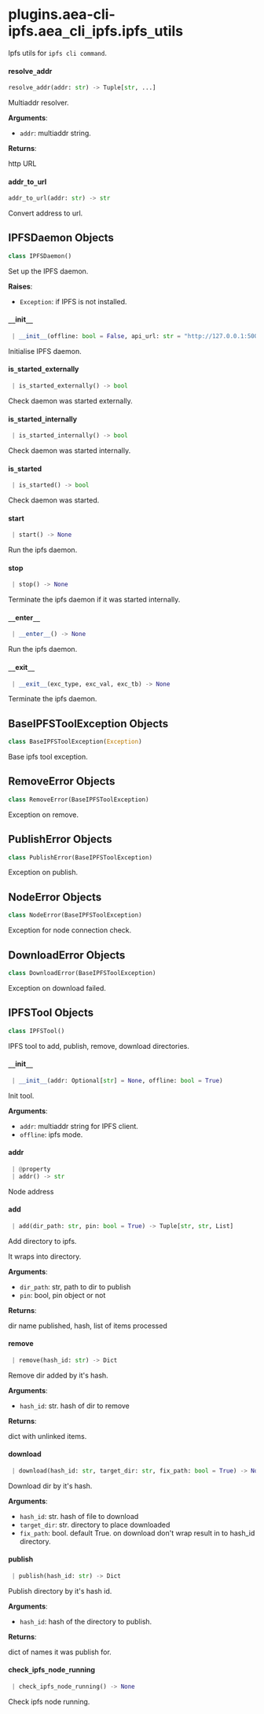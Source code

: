 <a name="plugins.aea-cli-ipfs.aea_cli_ipfs.ipfs_utils"></a>
# plugins.aea-cli-ipfs.aea`_`cli`_`ipfs.ipfs`_`utils

Ipfs utils for `ipfs cli command`.

<a name="plugins.aea-cli-ipfs.aea_cli_ipfs.ipfs_utils.resolve_addr"></a>
#### resolve`_`addr

```python
resolve_addr(addr: str) -> Tuple[str, ...]
```

Multiaddr resolver.

**Arguments**:

- `addr`: multiaddr string.

**Returns**:

http URL

<a name="plugins.aea-cli-ipfs.aea_cli_ipfs.ipfs_utils.addr_to_url"></a>
#### addr`_`to`_`url

```python
addr_to_url(addr: str) -> str
```

Convert address to url.

<a name="plugins.aea-cli-ipfs.aea_cli_ipfs.ipfs_utils.IPFSDaemon"></a>
## IPFSDaemon Objects

```python
class IPFSDaemon()
```

Set up the IPFS daemon.

**Raises**:

- `Exception`: if IPFS is not installed.

<a name="plugins.aea-cli-ipfs.aea_cli_ipfs.ipfs_utils.IPFSDaemon.__init__"></a>
#### `__`init`__`

```python
 | __init__(offline: bool = False, api_url: str = "http://127.0.0.1:5001")
```

Initialise IPFS daemon.

<a name="plugins.aea-cli-ipfs.aea_cli_ipfs.ipfs_utils.IPFSDaemon.is_started_externally"></a>
#### is`_`started`_`externally

```python
 | is_started_externally() -> bool
```

Check daemon was started externally.

<a name="plugins.aea-cli-ipfs.aea_cli_ipfs.ipfs_utils.IPFSDaemon.is_started_internally"></a>
#### is`_`started`_`internally

```python
 | is_started_internally() -> bool
```

Check daemon was started internally.

<a name="plugins.aea-cli-ipfs.aea_cli_ipfs.ipfs_utils.IPFSDaemon.is_started"></a>
#### is`_`started

```python
 | is_started() -> bool
```

Check daemon was started.

<a name="plugins.aea-cli-ipfs.aea_cli_ipfs.ipfs_utils.IPFSDaemon.start"></a>
#### start

```python
 | start() -> None
```

Run the ipfs daemon.

<a name="plugins.aea-cli-ipfs.aea_cli_ipfs.ipfs_utils.IPFSDaemon.stop"></a>
#### stop

```python
 | stop() -> None
```

Terminate the ipfs daemon if it was started internally.

<a name="plugins.aea-cli-ipfs.aea_cli_ipfs.ipfs_utils.IPFSDaemon.__enter__"></a>
#### `__`enter`__`

```python
 | __enter__() -> None
```

Run the ipfs daemon.

<a name="plugins.aea-cli-ipfs.aea_cli_ipfs.ipfs_utils.IPFSDaemon.__exit__"></a>
#### `__`exit`__`

```python
 | __exit__(exc_type, exc_val, exc_tb) -> None
```

Terminate the ipfs daemon.

<a name="plugins.aea-cli-ipfs.aea_cli_ipfs.ipfs_utils.BaseIPFSToolException"></a>
## BaseIPFSToolException Objects

```python
class BaseIPFSToolException(Exception)
```

Base ipfs tool exception.

<a name="plugins.aea-cli-ipfs.aea_cli_ipfs.ipfs_utils.RemoveError"></a>
## RemoveError Objects

```python
class RemoveError(BaseIPFSToolException)
```

Exception on remove.

<a name="plugins.aea-cli-ipfs.aea_cli_ipfs.ipfs_utils.PublishError"></a>
## PublishError Objects

```python
class PublishError(BaseIPFSToolException)
```

Exception on publish.

<a name="plugins.aea-cli-ipfs.aea_cli_ipfs.ipfs_utils.NodeError"></a>
## NodeError Objects

```python
class NodeError(BaseIPFSToolException)
```

Exception for node connection check.

<a name="plugins.aea-cli-ipfs.aea_cli_ipfs.ipfs_utils.DownloadError"></a>
## DownloadError Objects

```python
class DownloadError(BaseIPFSToolException)
```

Exception on download failed.

<a name="plugins.aea-cli-ipfs.aea_cli_ipfs.ipfs_utils.IPFSTool"></a>
## IPFSTool Objects

```python
class IPFSTool()
```

IPFS tool to add, publish, remove, download directories.

<a name="plugins.aea-cli-ipfs.aea_cli_ipfs.ipfs_utils.IPFSTool.__init__"></a>
#### `__`init`__`

```python
 | __init__(addr: Optional[str] = None, offline: bool = True)
```

Init tool.

**Arguments**:

- `addr`: multiaddr string for IPFS client.
- `offline`: ipfs mode.

<a name="plugins.aea-cli-ipfs.aea_cli_ipfs.ipfs_utils.IPFSTool.addr"></a>
#### addr

```python
 | @property
 | addr() -> str
```

Node address

<a name="plugins.aea-cli-ipfs.aea_cli_ipfs.ipfs_utils.IPFSTool.add"></a>
#### add

```python
 | add(dir_path: str, pin: bool = True) -> Tuple[str, str, List]
```

Add directory to ipfs.

It wraps into directory.

**Arguments**:

- `dir_path`: str, path to dir to publish
- `pin`: bool, pin object or not

**Returns**:

dir name published, hash, list of items processed

<a name="plugins.aea-cli-ipfs.aea_cli_ipfs.ipfs_utils.IPFSTool.remove"></a>
#### remove

```python
 | remove(hash_id: str) -> Dict
```

Remove dir added by it's hash.

**Arguments**:

- `hash_id`: str. hash of dir to remove

**Returns**:

dict with unlinked items.

<a name="plugins.aea-cli-ipfs.aea_cli_ipfs.ipfs_utils.IPFSTool.download"></a>
#### download

```python
 | download(hash_id: str, target_dir: str, fix_path: bool = True) -> None
```

Download dir by it's hash.

**Arguments**:

- `hash_id`: str. hash of file to download
- `target_dir`: str. directory to place downloaded
- `fix_path`: bool. default True. on download don't wrap result in to hash_id directory.

<a name="plugins.aea-cli-ipfs.aea_cli_ipfs.ipfs_utils.IPFSTool.publish"></a>
#### publish

```python
 | publish(hash_id: str) -> Dict
```

Publish directory by it's hash id.

**Arguments**:

- `hash_id`: hash of the directory to publish.

**Returns**:

dict of names it was publish for.

<a name="plugins.aea-cli-ipfs.aea_cli_ipfs.ipfs_utils.IPFSTool.check_ipfs_node_running"></a>
#### check`_`ipfs`_`node`_`running

```python
 | check_ipfs_node_running() -> None
```

Check ipfs node running.

